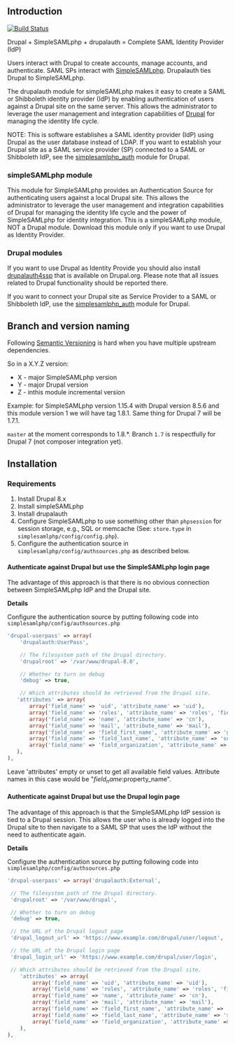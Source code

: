 ## Introduction

[![Build Status](https://travis-ci.com/drupalauth/simplesamlphp-module-drupalauth.svg?branch=master)](https://travis-ci.com/drupalauth/simplesamlphp-module-drupalauth)

Drupal + SimpleSAMLphp + drupalauth = Complete SAML Identity Provider (IdP)

Users interact with Drupal to create accounts, manage accounts, and authenticate. SAML SPs interact with [SimpleSAMLphp](https://simplesamlphp.org/). Drupalauth ties Drupal to SimpleSAMLphp.

The drupalauth module for simpleSAMLphp makes it easy to create a SAML or Shibboleth identity provider (IdP) by enabling authentication of users against a Drupal site on the same server. This allows the administrator to leverage the user management and integration capabilities of [Drupal](http://drupal.org) for managing the identity life cycle.

NOTE: This is software establishes a SAML identity provider (IdP) using Drupal as the user database instead of LDAP. If you want to establish your Drupal site as a SAML service provider (SP) connected to a SAML or Shibboleth IdP, see the [simplesamlphp_auth](https://www.drupal.org/project/simplesamlphp_auth) module for Drupal.

### simpleSAMLphp module

This module for SimpleSAMLphp provides an Authentication Source for authenticating users against a local Drupal site. This allows the administrator to leverage the user management and integration capabilities of Drupal for managing the identity life cycle and the power of SimpleSAMLphp for identity integration. This is a simpleSAMLphp module, NOT a Drupal module.
Download this module only if you want to use Drupal as Identity Provider.


### Drupal modules

If you want to use Drupal as Identity Provide you should also install [drupalauth4ssp](https://www.drupal.org/project/drupalauth4ssp) that is available on Drupal.org. Please note that all issues related to Drupal functionality should be reported there.

If you want to connect your Drupal site as Service Provider to a SAML or Shibboleth IdP, use the [simplesamlphp_auth](http://drupal.org/project/simplesamlphp_auth) module for Drupal.

## Branch and version naming

Following [Semantic Versioning](https://semver.org/) is hard when you have multiple upstream dependencies.

So in a X.Y.Z version:

- X - major SimpleSAMLphp version
- Y - major Drupal version
- Z - inthis module incremental version

Example: for SimpleSAMLphp version 1.15.4 with Drupal version 8.5.6 and this module version 1 we will have tag 1.8.1. Same thing for Drupal 7 will be 1.7.1.

`master` at the moment corresponds to 1.8.*. Branch `1.7` is respectfully for Drupal 7 (not composer integration yet).

## Installation

### Requirements

1. Install Drupal 8.x
2. Install simpleSAMLphp
3. Install drupalauth
4. Configure SimpleSAMLphp to use something other than `phpsession` for session storage, e.g., SQL or memcache (See: `store.type` in `simplesamlphp/config/config.php`).
5. Configure the authentication source in `simplesamlphp/config/authsources.php` as described below.

#### Authenticate against Drupal but use the SimpleSAMLphp login page

The advantage of this approach is that there is no obvious connection between SimpleSAMLphp IdP and the Drupal site.

**Details**

Configure the authentication source by putting following code into `simplesamlphp/config/authsources.php`

```php
'drupal-userpass' => array(
    'drupalauth:UserPass',

    // The filesystem path of the Drupal directory.
    'drupalroot' => '/var/www/drupal-8.0',

    // Whether to turn on debug
    'debug' => true,

    // Which attributes should be retrieved from the Drupal site.
   'attributes' => array(
       array('field_name' => 'uid', 'attribute_name' => 'uid'),
       array('field_name' => 'roles', 'attribute_name' => 'roles', 'field_property' => 'target_id'),
       array('field_name' => 'name', 'attribute_name' => 'cn'),
       array('field_name' => 'mail', 'attribute_name' => 'mail'),
       array('field_name' => 'field_first_name', 'attribute_name' => 'givenName'),
       array('field_name' => 'field_last_name', 'attribute_name' => 'sn'),
       array('field_name' => 'field_organization', 'attribute_name' => 'ou', 'field_property' => 'target_id'),
   ),
),
```

Leave 'attributes' empty or unset to get all available field values. Attribute names in this case would be "$field_name:$property_name".

#### Authenticate against Drupal but use the Drupal login page

The advantage of this approach is that the SimpleSAMLphp IdP session is tied to a Drupal session. This allows the user who is already logged into the Drupal site to then navigate to a SAML SP that uses the IdP without the need to authenticate again.

**Details**

Configure the authentication source by putting following code into `simplesamlphp/config/authsources.php`

```php
'drupal-userpass' => array('drupalauth:External',

 // The filesystem path of the Drupal directory.
 'drupalroot' => '/var/www/drupal',

 // Whether to turn on debug
 'debug' => true,

 // the URL of the Drupal logout page
 'drupal_logout_url' => 'https://www.example.com/drupal/user/logout',

 // the URL of the Drupal login page
 'drupal_login_url' => 'https://www.example.com/drupal/user/login',

 // Which attributes should be retrieved from the Drupal site.
    'attributes' => array(
        array('field_name' => 'uid', 'attribute_name' => 'uid'),
        array('field_name' => 'roles', 'attribute_name' => 'roles', 'field_property' => 'target_id'),
        array('field_name' => 'name', 'attribute_name' => 'cn'),
        array('field_name' => 'mail', 'attribute_name' => 'mail'),
        array('field_name' => 'field_first_name', 'attribute_name' => 'givenName'),
        array('field_name' => 'field_last_name', 'attribute_name' => 'sn'),
        array('field_name' => 'field_organization', 'attribute_name' => 'ou', 'field_property' => 'target_id'),
    ),
),
```

